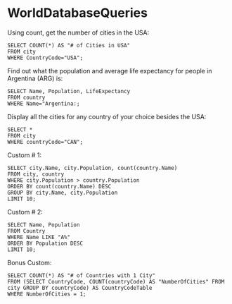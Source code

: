 # WorldDatabaseQueries

Using count, get the number of cities in the USA:

```
SELECT COUNT(*) AS "# of Cities in USA"
FROM city
WHERE CountryCode="USA";
```

Find out what the population and average life expectancy for people in Argentina (ARG) is:

```
SELECT Name, Population, LifeExpectancy
FROM country
WHERE Name="Argentina:;
```

Display all the cities for any country of your choice besides the USA:

```
SELECT *
FROM city
WHERE countryCode="CAN";
```
Custom # 1:

```
SELECT city.Name, city.Population, count(country.Name)
FROM city, country
WHERE city.Population > country.Population
ORDER BY count(country.Name) DESC
GROUP BY city.Name, city.Population
LIMIT 10;
```

Custom # 2:

```
SELECT Name, Population
FROM Country
WHERE Name LIKE "A%"
ORDER BY Population DESC
LIMIT 10;
```

Bonus Custom:

```
SELECT COUNT(*) AS "# of Countries with 1 City"
FROM (SELECT CountryCode, COUNT(countryCode) AS "NumberOfCities" FROM city GROUP BY countryCode) AS CountryCodeTable
WHERE NumberOfCities = 1;
```

